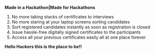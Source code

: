 **Made in a Hackathon|Made for Hackathons**

1. No more taking stacks of certificates to interviews
2. No more staring at your laptop screens sorting candidates
3. Sort registered candidates instantly as soon as registration is closed
4. Issue hassle-free digitally signed certificates to the participants
5. Access all your previous certificates easily all at one place forever

**Hello Hackers this is the place to be!!**
